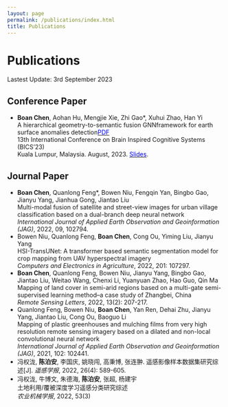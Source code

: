 ```yaml
---
layout: page
permalink: /publications/index.html
title: Publications
---
```


# Publications

Lastest Update: 3rd September 2023
<!-- &nbsp;  [中文 (Chinese Version)](https://caihanlin.com/publications-zh/) -->

<!-- ## Undergrad Thesis

- [Industrial Inspection System based on Intelligent IoT and Bionic Quadruped Robot](https://caihanlin.com/mypaper/thesis/IP-thesis.pdf)<br>**Hanlin Cai** (Advisor: Zhezhuang Xu)<br>Industrial Placement Thesis in Huading Tech and IACTIP Lab<br> -->

## Conference Paper

- **Boan Chen**, Aohan Hu, Mengjie Xie, Zhi Gao*, Xuhui Zhao, Han Yi<br>A hierarchical geometry-to-semantic fusion GNNframework for earth surface anomalies detection[<span style="color: blue;">PDF</span>](https://cbachen1997.github.io/mypaper/conference/BICS_2023_paper_10_CameraReady.pdf)<br>13th International Conference on Brain Inspired Cognitive Systems (BICS’23)<br>Kuala Lumpur, Malaysia. August, 2023. [<span style="color: blue;">Slides</span>](https://https://cbachen1997.github.io/mypaper/slides/BICS_2023.pdf).

## Journal Paper
- **Boan Chen**, Quanlong Feng*, Bowen Niu, Fengqin Yan, Bingbo Gao, Jianyu Yang, Jianhua Gong, Jiantao Liu<br>Multi-modal fusion of satellite and street-view images for urban village classification based on a dual-branch deep neural network<br>*International Journal of Applied Earth Observation and Geoinformation (JAG)*, 2022, 09, 102794.
- Bowen Niu, Quanlong Feng, **Boan Chen**, Cong Ou, Yiming Liu, Jianyu Yang<br>HSI-TransUNet: A transformer based semantic segmentation model for crop mapping from UAV hyperspectral imagery<br>*Computers and Electronics in Agriculture*, 2022, 201: 107297.
- **Boan Chen**, Quanlong Feng, Bowen Niu, Jianyu Yang, Bingbo Gao, Jiantao Liu, Weitao Wang, Chenxi Li, Yuanyuan Zhao, Hao Guo, Qin Ma<br>Mapping of land cover in semi-arid regions based on a multi-gate semi-supervised learning method–a case study of Zhangbei, China<br>*Remote Sensing Letters*, 2022, 13(2): 207-217.
-  Quanlong Feng, Bowen Niu, **Boan Chen**, Yan Ren, Dehai Zhu, Jianyu Yang, Jiantao Liu, Cong Ou, Baoguo Li<br>Mapping of plastic greenhouses and mulching films from very high resolution remote sensing imagery based on a dilated and non-local convolutional neural 
network<br>*International Journal of Applied Earth Observation and Geoinformation (JAG)*, 2021, 102: 102441.
- 冯权泷, **陈泊安**, 李国庆, 姚晓闯, 高秉博, 张连翀. 遥感影像样本数据集研究综述[J]. *遥感学报*, 2022, 26(4): 589-605.
- 冯权泷, 牛博文, 朱德海, **陈泊安**, 张超, 杨建宇<br>土地利用/覆被深度学习遥感分类研究综述<br>*农业机械学报*, 2022, 53(3)


